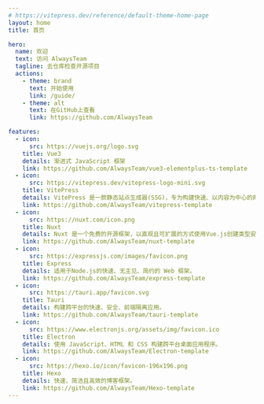 ```yaml
---
# https://vitepress.dev/reference/default-theme-home-page
layout: home
title: 首页

hero:
  name: 欢迎
  text: 访问 AlwaysTeam
  tagline: 去仓库检查开源项目
  actions:
    - theme: brand
      text: 开始使用
      link: /guide/
    - theme: alt
      text: 在GitHub上查看
      link: https://github.com/AlwaysTeam

features:
  - icon:
      src: https://vuejs.org/logo.svg
    title: Vue3
    details: 渐进式 JavaScript 框架
    link: https://github.com/AlwaysTeam/vue3-elementplus-ts-template
  - icon:
      src: https://vitepress.dev/vitepress-logo-mini.svg
    title: VitePress
    details: VitePress 是一款静态站点生成器(SSG)，专为构建快速、以内容为中心的网站而设计。
    link: https://github.com/AlwaysTeam/vitepress-template
  - icon:
      src: https://nuxt.com/icon.png
    title: Nuxt
    details: Nuxt 是一个免费的开源框架，以直观且可扩展的方式使用Vue.js创建类型安全、高性能和生产级的全栈 Web 应用程序和网站。
    link: https://github.com/AlwaysTeam/nuxt-template
  - icon:
      src: https://expressjs.com/images/favicon.png
    title: Express
    details: 适用于Node.js的快速、无主见、简约的 Web 框架。
    link: https://github.com/AlwaysTeam/express-template
  - icon:
      src: https://tauri.app/favicon.svg
    title: Tauri
    details: 构建跨平台的快速、安全、前端隔离应用。
    link: https://github.com/AlwaysTeam/tauri-template
  - icon:
      src: https://www.electronjs.org/assets/img/favicon.ico
    title: Electron
    details: 使用 JavaScript、HTML 和 CSS 构建跨平台桌面应用程序。
    link: https://github.com/AlwaysTeam/Electron-template
  - icon:
      src: https://hexo.io/icon/favicon-196x196.png
    title: Hexo
    details: 快速、简洁且高效的博客框架。
    link: https://github.com/AlwaysTeam/Hexo-template
---
```

